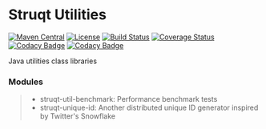 # Struqt Utilities #

[![Maven Central](https://img.shields.io/maven-central/v/com.struqt/struqt-utilities.svg)](https://maven-badges.herokuapp.com/maven-central/com.struqt/struqt-utilities)
[![License](https://img.shields.io/github/license/struqt/struqt-utilities.svg)](https://raw.githubusercontent.com/struqt/struqt-utilities/master/LICENSE)
[![Build Status](https://travis-ci.org/struqt/struqt-utilities.svg?branch=master)](https://travis-ci.org/struqt/struqt-utilities)
[![Coverage Status](https://coveralls.io/repos/github/struqt/struqt-utilities/badge.svg?branch=master)](https://coveralls.io/github/struqt/struqt-utilities?branch=master)
[![Codacy Badge](https://api.codacy.com/project/badge/Grade/acc264ee4a454d22b807deeca6712e6c)](https://app.codacy.com/app/wangkang/struqt-utilities?utm_source=github.com&utm_medium=referral&utm_content=struqt/struqt-utilities&utm_campaign=badger)
[![Codacy Badge](https://api.codacy.com/project/badge/Coverage/1aa0433b4e494aba9fe76a5e2b685332)](https://www.codacy.com/app/wangkang/struqt-utilities?utm_source=github.com&utm_medium=referral&utm_content=struqt/struqt-utilities&utm_campaign=Badge_Coverage)

Java utilities class libraries

### Modules ###

> * struqt-util-benchmark: Performance benchmark tests
> * struqt-unique-id: Another distributed unique ID generator inspired by Twitter's Snowflake
